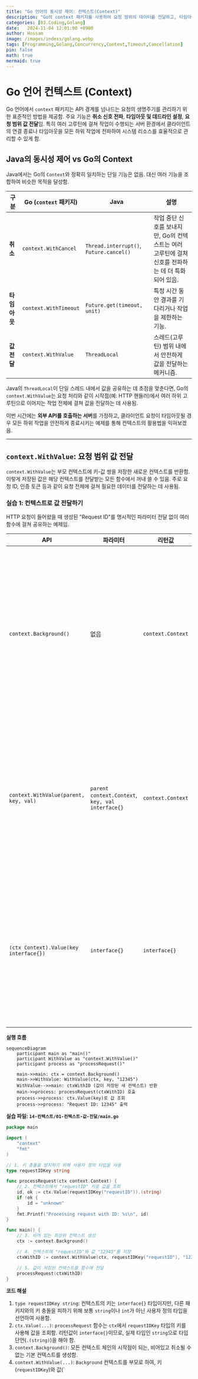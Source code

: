 ```yaml
---
title: "Go 언어의 동시성 제어: 컨텍스트(Context)"
description: "Go의 context 패키지를 사용하여 요청 범위의 데이터를 전달하고, 타임아웃과 취소 신호를 전파하는 방법을 학습함."
categories: [03.Coding,Golang]
date:   2024-11-04 12:01:00 +0900
author: Hossam
image: /images/indexs/golang.webp
tags: [Programming,Golang,Concurrency,Context,Timeout,Cancellation]
pin: false
math: true
mermaid: true
---
```


# Go 언어 컨텍스트 (Context)

Go 언어에서 `context` 패키지는 API 경계를 넘나드는 요청의 생명주기를 관리하기 위한 표준적인 방법을 제공함. 주요 기능은 **취소 신호 전파**, **타임아웃 및 데드라인 설정**, **요청 범위 값 전달**임. 특히 여러 고루틴에 걸쳐 작업이 수행되는 서버 환경에서 클라이언트의 연결 종료나 타임아웃을 모든 하위 작업에 전파하여 시스템 리소스를 효율적으로 관리할 수 있게 함.

## Java의 동시성 제어 vs Go의 Context

Java에서는 Go의 `Context`와 정확히 일치하는 단일 기능은 없음. 대신 여러 기능을 조합하여 비슷한 목적을 달성함.

| 구분 | Go (`context` 패키지) | Java | 설명 |
|---|---|---|---|
| **취소** | `context.WithCancel` | `Thread.interrupt()`, `Future.cancel()` | 작업 중단 신호를 보내지만, Go의 컨텍스트는 여러 고루틴에 걸쳐 신호를 전파하는 데 더 특화되어 있음. |
| **타임아웃** | `context.WithTimeout` | `Future.get(timeout, unit)` | 특정 시간 동안 결과를 기다리거나 작업을 제한하는 기능. |
| **값 전달** | `context.WithValue` | `ThreadLocal` | 스레드(고루틴) 범위 내에서 안전하게 값을 전달하는 메커니즘. |

Java의 `ThreadLocal`이 단일 스레드 내에서 값을 공유하는 데 초점을 맞춘다면, Go의 `context.WithValue`는 요청 처리와 같이 시작점(예: HTTP 핸들러)에서 여러 하위 고루틴으로 이어지는 작업 전체에 걸쳐 값을 전달하는 데 사용됨.

이번 시간에는 **외부 API를 호출하는 서버**를 가정하고, 클라이언트 요청이 타임아웃될 경우 모든 하위 작업을 안전하게 종료시키는 예제를 통해 컨텍스트의 활용법을 익혀보겠음.

---

## `context.WithValue`: 요청 범위 값 전달

`context.WithValue`는 부모 컨텍스트에 키-값 쌍을 저장한 새로운 컨텍스트를 반환함. 이렇게 저장된 값은 해당 컨텍스트를 전달받는 모든 함수에서 꺼내 쓸 수 있음. 주로 요청 ID, 인증 토큰 등과 같이 요청 전체에 걸쳐 필요한 데이터를 전달하는 데 사용됨.

### 실습 1: 컨텍스트로 값 전달하기

HTTP 요청이 들어왔을 때 생성된 "Request ID"를 명시적인 파라미터 전달 없이 여러 함수에 걸쳐 공유하는 예제임.

| API | 파라미터 | 리턴값 | 설명 |
|---|---|---|---|
| `context.Background()` | 없음 | `context.Context` | 비어있는 최상위 컨텍스트를 반환함. 보통 `main` 함수나 요청의 시작점에서 사용됨. |
| `context.WithValue(parent, key, val)` | `parent context.Context`, `key, val interface{}` | `context.Context` | 부모 컨텍스트에 키-값 쌍을 저장한 새로운 자식 컨텍스트를 반환함. |
| `(ctx Context).Value(key interface{})` | `interface{}` | `interface{}` | 컨텍스트 체인을 따라 올라가며 주어진 키에 해당하는 값을 찾아서 반환함. |

**실행 흐름**

```mermaid
sequenceDiagram
    participant main as "main()"
    participant WithValue as "context.WithValue()"
    participant process as "processRequest()"

    main->>main: ctx = context.Background()
    main->>WithValue: WithValue(ctx, key, "12345")
    WithValue-->>main: ctxWithID (값이 저장된 새 컨텍스트) 반환
    main->>process: processRequest(ctxWithID) 호출
    process->>process: ctx.Value(key)로 값 조회
    process->>process: "Request ID: 12345" 출력
```

**실습 파일: `14-컨텍스트/01-컨텍스트-값-전달/main.go`**

```go
package main

import (
	"context"
	"fmt"
)

// 1. 키 충돌을 방지하기 위해 사용자 정의 타입을 사용
type requestIDKey string

func processRequest(ctx context.Context) {
	// 2. 컨텍스트에서 "requestID" 키로 값을 조회
	id, ok := ctx.Value(requestIDKey("requestID")).(string)
	if !ok {
		id = "unknown"
	}
	fmt.Printf("Processing request with ID: %s\n", id)
}

func main() {
	// 3. 비어 있는 최상위 컨텍스트 생성
	ctx := context.Background()

	// 4. 컨텍스트에 "requestID"와 값 "12345"를 저장
	ctxWithID := context.WithValue(ctx, requestIDKey("requestID"), "12345")

	// 5. 값이 저장된 컨텍스트를 함수에 전달
	processRequest(ctxWithID)
}
```

**코드 해설**

1.  `type requestIDKey string`: 컨텍스트의 키는 `interface{}` 타입이지만, 다른 패키지와의 키 충돌을 피하기 위해 보통 `string`이나 `int`가 아닌 사용자 정의 타입을 선언하여 사용함.
2.  `ctx.Value(...)`: `processRequest` 함수는 `ctx`에서 `requestIDKey` 타입의 키를 사용해 값을 조회함. 리턴값이 `interface{}`이므로, 실제 타입인 `string`으로 타입 단언(`.(string)`)을 해야 함.
3.  `context.Background()`: 모든 컨텍스트 체인의 시작점이 되는, 비어있고 취소될 수 없는 기본 컨텍스트를 생성함.
4.  `context.WithValue(...)`: `Background` 컨텍스트를 부모로 하여, 키(`requestIDKey`)와 값(`